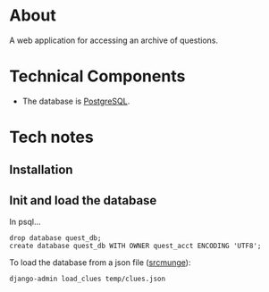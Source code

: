 # About
A web application for accessing an archive of questions. 

# Technical Components
- The database is [PostgreSQL](http://www.postgresql.org/).

# Tech notes

## Installation
        
## Init and load the database
In psql...

    drop database quest_db;
    create database quest_db WITH OWNER quest_acct ENCODING 'UTF8';
    
To load the database from a json file ([srcmunge](https://github.com/hillscottc/srcmunge.git)): 

    django-admin load_clues temp/clues.json


